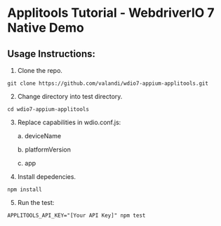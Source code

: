 # Applitools Tutorial - WebdriverIO 7 Native Demo

## Usage Instructions:

1. Clone the repo. 
```
git clone https://github.com/valandi/wdio7-appium-applitools.git
```

2. Change directory into test directory. 
```
cd wdio7-appium-applitools
```

3. Replace capabilities in wdio.conf.js: 

    a. deviceName

    b. platformVersion

    c. app

4. Install depedencies.
```
npm install
```

5. Run the test: 
```
APPLITOOLS_API_KEY="[Your API Key]" npm test
```


